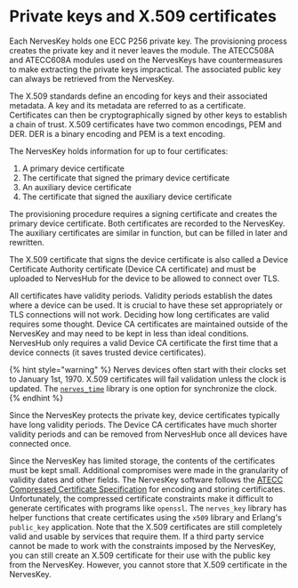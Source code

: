 # Private keys and X.509 certificates

Each NervesKey holds one ECC P256 private key. The provisioning process creates the private key and it never leaves the module. The ATECC508A and ATECC608A modules used on the NervesKeys have countermeasures to make extracting the private keys impractical. The associated public key can always be retrieved from the NervesKey.

The X.509 standards define an encoding for keys and their associated metadata. A key and its metadata are referred to as a certificate. Certificates can then be cryptographically signed by other keys to establish a chain of trust. X.509 certificates have two common encodings, PEM and DER. DER is a binary encoding and PEM is a text encoding.

The NervesKey holds information for up to four certificates:

1. A primary device certificate
2. The certificate that signed the primary device certificate
3. An auxiliary device certificate
4. The certificate that signed the auxiliary device certificate

The provisioning procedure requires a signing certificate and creates the primary device certificate. Both certificates are recorded to the NervesKey. The auxiliary certificates are similar in function, but can be filled in later and rewritten.

The X.509 certificate that signs the device certificate is also called a Device Certificate Authority certificate \(Device CA certificate\) and must be uploaded to NervesHub for the device to be allowed to connect over TLS.

All certificates have validity periods. Validity periods establish the dates where a device can be used. It is crucial to have these set appropriately or TLS connections will not work. Deciding how long certificates are valid requires some thought. Device CA certificates are maintained outside of the NervesKey and may need to be kept in less than ideal conditions. NervesHub only requires a valid Device CA certificate the first time that a device connects \(it saves trusted device certificates\).

{% hint style="warning" %}
Nerves devices often start with their clocks set to January 1st, 1970. X.509 certificates will fail validation unless the clock is updated. The [`nerves_time`](https://hex.pm/packages/nerves_time) library is one option for synchronize the clock.
{% endhint %}

Since the NervesKey protects the private key, device certificates typically have long validity periods. The Device CA certificates have much shorter validity periods and can be removed from NervesHub once all devices have connected once.

Since the NervesKey has limited storage, the contents of the certificates must be kept small. Additional compromises were made in the granularity of validity dates and other fields. The NervesKey software follows the [ATECC Compressed Certificate Specification](http://ww1.microchip.com/downloads/en/AppNotes/Atmel-8974-CryptoAuth-ATECC-Compressed-Certificate-Definition-ApplicationNote.pdf) for encoding and storing certificates. Unfortunately, the compressed certificate constraints make it difficult to generate certificates with programs like `openssl`. The `nerves_key` library has helper functions that create certificates using the `x509` library and Erlang's `public_key` application. Note that the X.509 certificates are still completely valid and usable by services that require them. If a third party service cannot be made to work with the constraints imposed by the NervesKey, you can still create an X.509 certificate for their use with the public key from the NervesKey. However, you cannot store that X.509 certificate in the NervesKey.
